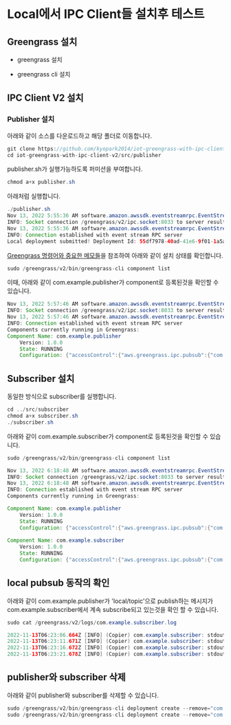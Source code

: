 # Local에서 IPC Client들 설치후 테스트

## Greengrass 설치 

- greengrass 설치

- greengrass cli 설치 

## IPC Client V2 설치 

### Publisher 설치 

아래와 같이 소스를 다운로드하고 해당 폴더로 이동합니다. 

```java
git clone https://github.com/kyopark2014/iot-greengrass-with-ipc-client-v2
cd iot-greengrass-with-ipc-client-v2/src/publisher
```

publisher.sh가 실행가능하도록 퍼미션을 부여합니다. 

```java
chmod a+x publisher.sh 
```

아래처럼 실행합니다. 

```java
./publisher.sh 
Nov 13, 2022 5:55:36 AM software.amazon.awssdk.eventstreamrpc.EventStreamRPCConnection$1 onConnectionSetup
INFO: Socket connection /greengrass/v2/ipc.socket:8033 to server result [AWS_ERROR_SUCCESS]
Nov 13, 2022 5:55:36 AM software.amazon.awssdk.eventstreamrpc.EventStreamRPCConnection$1 onProtocolMessage
INFO: Connection established with event stream RPC server
Local deployment submitted! Deployment Id: 55df7978-40ad-41e6-9f01-1a5ab9dc4a62
```

[Greengrass 명령어와 중요한 메모들](https://github.com/kyopark2014/iot-greengrass/blob/main/greengrass-commands.md)을 참조하여 아래와 같이 설치 상태를 확인합니다. 

```java
sudo /greengrass/v2/bin/greengrass-cli component list
```

이때, 아래와 같이 com.example.publisher가 component로 등록된것을 확인할 수 있습니다.

```java
Nov 13, 2022 5:57:46 AM software.amazon.awssdk.eventstreamrpc.EventStreamRPCConnection$1 onConnectionSetup
INFO: Socket connection /greengrass/v2/ipc.socket:8033 to server result [AWS_ERROR_SUCCESS]
Nov 13, 2022 5:57:46 AM software.amazon.awssdk.eventstreamrpc.EventStreamRPCConnection$1 onProtocolMessage
INFO: Connection established with event stream RPC server
Components currently running in Greengrass:
Component Name: com.example.publisher
    Version: 1.0.0
    State: RUNNING
    Configuration: {"accessControl":{"aws.greengrass.ipc.pubsub":{"com.example.publisher:pubsub:1":{"operations":["aws.greengrass#PublishToTopic"],"policyDescription":"Allows access to publish to all topics.","resources":["*"]}}}}
```

## Subscriber 설치

동일한 방식으로 subscriber를 실행합니다. 

```java
cd ../src/subscriber
chmod a+x subscriber.sh
./subscriber.sh
```

아래와 같이 com.example.subscriber가 component로 등록된것을 확인할 수 있습니다.

```java
sudo /greengrass/v2/bin/greengrass-cli component list

Nov 13, 2022 6:18:48 AM software.amazon.awssdk.eventstreamrpc.EventStreamRPCConnection$1 onConnectionSetup
INFO: Socket connection /greengrass/v2/ipc.socket:8033 to server result [AWS_ERROR_SUCCESS]
Nov 13, 2022 6:18:48 AM software.amazon.awssdk.eventstreamrpc.EventStreamRPCConnection$1 onProtocolMessage
INFO: Connection established with event stream RPC server
Components currently running in Greengrass:

Component Name: com.example.publisher
    Version: 1.0.0
    State: RUNNING
    Configuration: {"accessControl":{"aws.greengrass.ipc.pubsub":{"com.example.publisher:pubsub:1":{"operations":["aws.greengrass#PublishToTopic"],"policyDescription":"Allows access to publish to all topics.","resources":["*"]}}}}
    
Component Name: com.example.subscriber
    Version: 1.0.0
    State: RUNNING
    Configuration: {"accessControl":{"aws.greengrass.ipc.pubsub":{"com.example.subscriber:pubsub:1":{"operations":["aws.greengrass#SubscribeToTopic"],"policyDescription":"Allows access to subscribe to all topics.","resources":["*"]}}}}
```    
    
## local pubsub 동작의 확인

아래와 같이 com.example.publisher가 'local/topic'으로 publish하는 메시지가 com.example.subscriber에서 계속 subscribe되고 있는것을 확인 할 수 있습니다. 

```java
sudo cat /greengrass/v2/logs/com.example.subscriber.log 

2022-11-13T06:23:06.664Z [INFO] (Copier) com.example.subscriber: stdout. Received new message on topic local/topic: hello. {scriptName=services.com.example.subscriber.lifecycle.Run, serviceName=com.example.subscriber, currentState=RUNNING}
2022-11-13T06:23:11.671Z [INFO] (Copier) com.example.subscriber: stdout. Received new message on topic local/topic: hello. {scriptName=services.com.example.subscriber.lifecycle.Run, serviceName=com.example.subscriber, currentState=RUNNING}
2022-11-13T06:23:16.672Z [INFO] (Copier) com.example.subscriber: stdout. Received new message on topic local/topic: hello. {scriptName=services.com.example.subscriber.lifecycle.Run, serviceName=com.example.subscriber, currentState=RUNNING}
2022-11-13T06:23:21.678Z [INFO] (Copier) com.example.subscriber: stdout. Received new message on topic local/topic: hello. {scriptName=services.com.example.subscriber.lifecycle.Run, serviceName=com.example.subscriber, currentState=RUNNING}
```

## publisher와 subscriber 삭제

아래와 같이 publisher와 subscriber를 삭제할 수 있습니다. 

```java
sudo /greengrass/v2/bin/greengrass-cli deployment create --remove="com.example.publisher"
sudo /greengrass/v2/bin/greengrass-cli deployment create --remove="com.example.subscriber"
```
